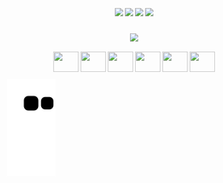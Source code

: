 <!--
<div align="center"> 
  <img height="225em" src="https://github-readme-stats.vercel.app/api?username=nicolascoutochaves&show_icons=true&theme=dracula">
</div> Quando minha nota for boa eu boto de volta KKKK-->

<div align="center">
  
  <a href="mailto:nicolasdocoutochaves@gmail.com" target="_blank"><img src="https://img.shields.io/badge/Gmail-D14836?style=for-the-badge&logo=gmail&logoColor=white" target="_blank"></a>
  <a href="https://www.facebook.com/nicolas.chaves.1048/" target="_blank"><img src="https://img.shields.io/badge/Facebook-1877F2?style=for-the-badge&logo=facebook&logoColor=white" target="_blank"></a>
  <a href="https://www.instagram.com/nick.260/" target="_blank"><img src="https://img.shields.io/badge/-Instagram-%23E4405F?style=for-the-badge&logo=instagram&logoColor=white" target="_blank"></a>
  <a href="https://www.linkedin.com/in/n%C3%ADcolas-chaves-27b7a1268/" target="_blank"><img src="https://img.shields.io/badge/-LinkedIn-%230077B5?style=for-the-badge&logo=linkedin&logoColor=white" target="_blank"></a> 
  
</div><br>
<div align="center" style="display: inline_block">
  <img width="300em" src="https://github-readme-stats.vercel.app/api/top-langs/?username=nicolascoutochaves&layout=compact"><br><br>
  <img align="center" height="40" width="50" src="https://icongr.am/devicon/linux-original.svg?size=148&color=currentColor">
  <img align="center" height="40" width="50" src="https://icongr.am/devicon/c-original.svg?size=148&color=currentColor">
  <img align="center" height="40" width="50" src="https://icongr.am/devicon/cplusplus-original.svg?size=148&color=currentColor">
  <img align="center" height="40" width="50" src="https://icongr.am/devicon/html5-original.svg?size=148&color=currentColor">
  <img align="center" height="40" width="50" src="https://icongr.am/devicon/css3-original.svg?size=148&color=currentColor">
  <img align="center" height="40" width="50" src="https://icongr.am/devicon/javascript-original.svg?size=148&color=currentColor">
  
  <br>
</div>


![Snake animation](https://github.com/nicolascoutochaves/nicolascoutochaves/blob/output/github-contribution-grid-snake.svg)


